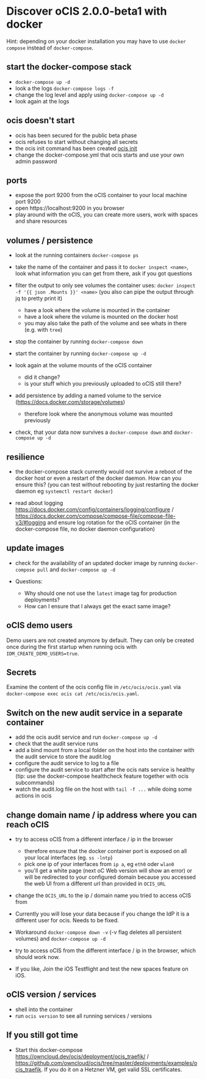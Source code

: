 # Discover oCIS 2.0.0-beta1 with docker

Hint: depending on your docker installation you may have to use `docker compose` instead of `docker-compose`.

## start the docker-compose stack
- `docker-compose up -d`
- look a the logs `docker-compose logs -f`
- change the log level and apply using `docker-compose up -d`
- look again at the logs

## ocis doesn't start
- ocis has been secured for the public beta phase
- ocis refuses to start without changing all secrets
- the ocis init command has been created [ocis init](https://owncloud.dev/ocis/getting-started/)
- change the docker-compose.yml that ocis starts and use your own admin password

## ports
- expose the port 9200 from the oCIS container to your local machine port 9200
- open https://localhost:9200 in you browser
- play around with the oCIS, you can create more users, work with spaces and share resources

## volumes / persistence
- look at the running containers `docker-compose ps`
- take the name of the container and pass it to `docker inspect <name>`, look what information you can get from there, ask if you got questions

- filter the output to only see volumes the container uses: `docker inspect -f '{{ json .Mounts }}' <name>` (you also can pipe the output through jq to pretty print it)
  - have a look where the volume is mounted in the container
  - have a look where the volume is mounted on the docker host
  - you may also take the path of the volume and see whats in there (e.g. with `tree`)

- stop the container by running `docker-compose down`

- start the container by running `docker-compose up -d`

- look again at the volume mounts of the oCIS container
  - did it change?
  - is your stuff which you previously uploaded to oCIS still there?

- add persistence by adding a named volume to the service (https://docs.docker.com/storage/volumes)
  - therefore look where the anonymous volume was mounted previously

- check, that your data now survives a `docker-compose down` and `docker-compose up -d`

## resilience

- the docker-compose stack currently would not survive a reboot of the docker host or even a restart of the docker daemon. How can you ensure this? (you can test without rebooting by just restarting the docker daemon eg `systemctl restart docker`)

- read about logging https://docs.docker.com/config/containers/logging/configure / https://docs.docker.com/compose/compose-file/compose-file-v3/#logging and ensure log rotation for the oCIS container (in the docker-compose file, no docker daemon configuration)

## update images

- check for the availability of an updated docker image by running `docker-compose pull` and `docker-compose up -d`

- Questions:
  - Why should one not use the `latest` image tag for production deployments?
  - How can I ensure that I always get the exact same image?

## oCIS demo users

Demo users are not created anymore by default. They can only be created once during the first startup when running ocis with `IDM_CREATE_DEMO_USERS=true`.

## Secrets

Examine the content of the ocis config file in `/etc/ocis/ocis.yaml` via `docker-compose exec ocis cat /etc/ocis/ocis.yaml`.

## Switch on the new audit service in a separate container

- add the ocis audit service and run `docker-compose up -d`
- check that the audit service runs
- add a bind mount from a local folder on the host into the container with the audit service to store the audit.log
- configure the audit service to log to a file
- configure the audit service to start after the ocis nats service is healthy (tip: use the docker-compose healthcheck feature together with ocis subcommands)
- watch the audit.log file on the host with `tail -f ...` while doing some actions in ocis

## change domain name / ip address where you can reach oCIS

- try to access oCIS from a different interface / ip in the browser
  - therefore ensure that the docker container port is exposed on all your local interfaces (eg. `ss -lntp`)
  - pick one ip of your interfaces from `ip a`, eg `eth0` oder `wlan0`
  - you'll get a white page (next oC Web version will show an error) or will be redirected to your configured domain because you accessed the web UI from a different url than provided in `OCIS_URL`

- change the `OCIS_URL` to the ip / domain name you tried to access oCIS from
- Currently you will lose your data because if you change the IdP it is a different user for ocis. Needs to be fixed.
- Workaround `docker-compose down -v` (-v flag deletes all persistent volumes) and `docker-compose up -d`
- try to access oCIS from the different interface / ip in the browser, which should work now.
- If you like, Join the iOS Testflight and test the new spaces feature on iOS.

## oCIS version / services

- shell into the container
- run `ocis version` to see all running services / versions

## If you still got time

- Start this docker-compose https://owncloud.dev/ocis/deployment/ocis_traefik/ / https://github.com/owncloud/ocis/tree/master/deployments/examples/ocis_traefik. If you do it on a Hetzner VM, get valid SSL certificates.
